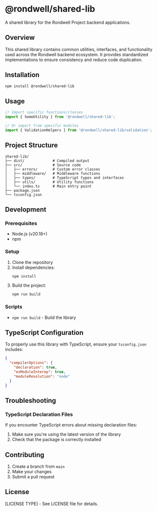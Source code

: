 # @rondwell/shared-lib

A shared library for the Rondwell Project backend applications.

## Overview

This shared library contains common utilities, interfaces, and functionality used across the Rondwell backend ecosystem. It provides standardized implementations to ensure consistency and reduce code duplication.

## Installation

```bash
npm install @rondwell/shared-lib
```

## Usage

```typescript
// Import specific functions/classes
import { SomeUtility } from '@rondwell/shared-lib';

// Or import from specific modules
import { ValidationHelpers } from '@rondwell/shared-lib/validation';
```

## Project Structure

```
shared-lib/
├── dist/             # Compiled output
├── src/              # Source code
│   ├── errors/       # Custom error classes
│   ├── middleware/   # Middleware functions
│   ├── types/        # TypeScript types and interfaces
│   ├── utils/        # Utility functions
│   └── index.ts      # Main entry point
├── package.json
└── tsconfig.json
```

## Development

### Prerequisites

- Node.js (v20.18+)
- npm

### Setup

1. Clone the repository
2. Install dependencies:
   ```bash
   npm install
   ```
3. Build the project:
   ```bash
   npm run build
   ```

### Scripts

- `npm run build` - Build the library

## TypeScript Configuration

To properly use this library with TypeScript, ensure your `tsconfig.json` includes:

```json
{
  "compilerOptions": {
    "declaration": true,
    "esModuleInterop": true,
    "moduleResolution": "node"
  }
}
```

## Troubleshooting

### TypeScript Declaration Files

If you encounter TypeScript errors about missing declaration files:

1. Make sure you're using the latest version of the library
2. Check that the package is correctly installed

## Contributing

1. Create a branch from `main`
2. Make your changes
3. Submit a pull request

## License

[LICENSE TYPE] - See LICENSE file for details.
